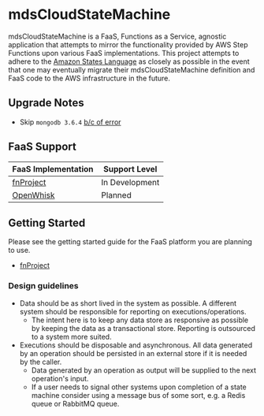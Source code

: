 # mdsCloudStateMachine

mdsCloudStateMachine is a FaaS, Functions as a Service, agnostic application that attempts to mirror the functionality provided by AWS Step Functions upon various FaaS implementations. This project attempts to adhere to the [Amazon States Language](https://docs.aws.amazon.com/step-functions/latest/dg/concepts-amazon-states-language.html) as closely as possible in the event that one may eventually migrate their mdsCloudStateMachine definition and FaaS code to the AWS infrastructure in the future.

## Upgrade Notes

* Skip `mongodb 3.6.4` [b/c of error](https://stackoverflow.com/questions/66049860/cannot-connect-to-mongodb-because-of-wrong-uri)

## FaaS Support

| FaaS Implementation                        | Support Level  |
|--------------------------------------------|----------------|
| [fnProject](https://github.com/fnproject)  | In Development |
| [OpenWhisk](https://openwhisk.apache.org/) | Planned        |

## Getting Started

Please see the getting started guide for the FaaS platform you are planning to use.

* [fnProject](/mdsCloudStateMachine/blob/master/docs/fnProject/Getting_Started.md)

### Design guidelines

* Data should be as short lived in the system as possible. A different system should be responsible for reporting on executions/operations.
    * The intent here is to keep any data store as responsive as possible by keeping the data as a transactional store. Reporting is outsourced to a system more suited.
* Executions should be disposable and asynchronous. All data generated by an operation should be persisted in an external store if it is needed by the caller.
    * Data generated by an operation as output will be supplied to the next operation's input.
    * If a user needs to signal other systems upon completion of a state machine consider using a message bus of some sort, e.g. a Redis queue or RabbitMQ queue.
